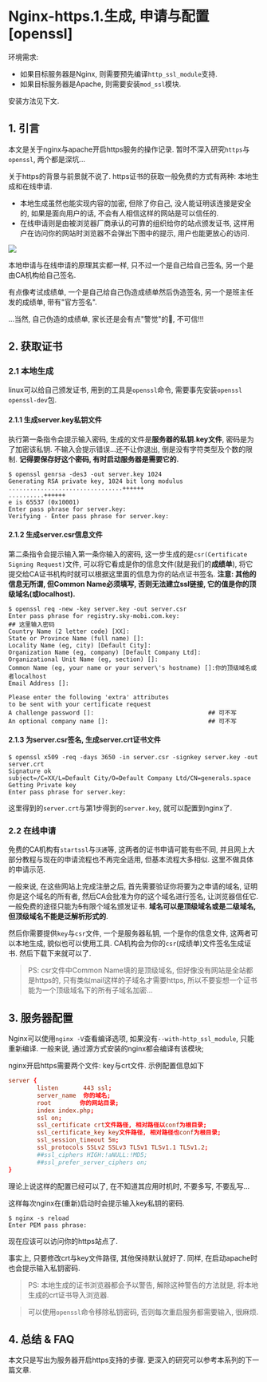 # Nginx-https.1.生成, 申请与配置[openssl]

环境需求:

- 如果目标服务器是Nginx, 则需要预先编译`http_ssl_module`支持.
- 如果目标服务器是Apache, 则需要安装`mod_ssl`模块.

安装方法见下文.

## 1. 引言

本文是关于nginx与apache开启https服务的操作记录. 暂时不深入研究`https`与`openssl`, 两个都是深坑...

关于https的背景与前景就不说了. https证书的获取一般免费的方式有两种: 本地生成和在线申请. 

- 本地生成虽然也能实现内容的加密, 但除了你自己, 没人能证明该连接是安全的, 如果是面向用户的话, 不会有人相信这样的网站是可以信任的. 
- 在线申请则是由被浏览器厂商承认的可靠的组织给你的站点颁发证书, 这样用户在访问你的网站时浏览器不会弹出下图中的提示, 用户也能更放心的访问.

![](https://gitee.com/generals-space/gitimg/raw/master/3d2e5ce8d56b7f1df393e94d37e1a95b.jpg)

本地申请与在线申请的原理其实都一样, 只不过一个是自己给自己签名, 另一个是由CA机构给自己签名. 

有点像考试成绩单, 一个是自己给自己伪造成绩单然后伪造签名, 另一个是班主任发的成绩单, 带有"官方签名".

...当然, 自己伪造的成绩单, 家长还是会有点"警觉"的🧐, 不可信!!!

## 2. 获取证书

### 2.1 本地生成

linux可以给自己颁发证书, 用到的工具是`openssl`命令, 需要事先安装`openssl openssl-dev`包.

#### 2.1.1 生成server.key私钥文件

执行第一条指令会提示输入密码, 生成的文件是**服务器的私钥.key文件**, 密码是为了加密该私钥. 不输入会提示错误...还不让你退出, 倒是没有字符类型及个数的限制. **记得要保存好这个密码, 有时启动服务器是需要它的.**

```console
$ openssl genrsa -des3 -out server.key 1024
Generating RSA private key, 1024 bit long modulus
................................++++++
..........++++++
e is 65537 (0x10001)
Enter pass phrase for server.key:
Verifying - Enter pass phrase for server.key:
```

#### 2.1.2 生成server.csr信息文件

第二条指令会提示输入第一条你输入的密码, 这一步生成的是`csr(Certificate Signing Request)`文件, 可以将它看成是你的信息文件(就是我们的**成绩单**), 将它提交给CA证书机构时就可以根据这里面的信息为你的站点证书签名. **注意: 其他的信息无所谓, 但Common Name必须填写, 否则无法建立ssl链接, 它的值是你的顶级域名(或localhost).**

```console
$ openssl req -new -key server.key -out server.csr
Enter pass phrase for registry.sky-mobi.com.key:                       ## 这里输入密码
Country Name (2 letter code) [XX]:
State or Province Name (full name) []:
Locality Name (eg, city) [Default City]:
Organization Name (eg, company) [Default Company Ltd]:
Organizational Unit Name (eg, section) []:
Common Name (eg, your name or your server\'s hostname) []:你的顶级域名或者localhost
Email Address []:

Please enter the following 'extra' attributes
to be sent with your certificate request
A challenge password []:                                ## 可不写
An optional company name []:                            ## 可不写
```

#### 2.1.3 为server.csr签名, 生成server.crt证书文件

```console
$ openssl x509 -req -days 3650 -in server.csr -signkey server.key -out server.crt
Signature ok
subject=/C=XX/L=Default City/O=Default Company Ltd/CN=generals.space
Getting Private key
Enter pass phrase for server.key:

```

这里得到的`server.crt`与第1步得到的`server.key`, 就可以配置到nginx了.

### 2.2 在线申请

免费的CA机构有`startssl`与`沃通`等, 这两者的证书申请可能有些不同, 并且网上大部分教程与现在的申请流程也不再完全适用, 但基本流程大多相似. 这里不做具体的申请示范.

一般来说, 在这些网站上完成注册之后, 首先需要验证你将要为之申请的域名, 证明你是这个域名的所有者, 然后CA会批准为你的这个域名进行签名, 让浏览器信任它. 一般免费的途径只能为~~5~~有限个域名颁发证书. **域名可以是顶级域名或是二级域名, 但顶级域名不能是泛解析形式的**.

然后你需要提供`key`与`csr`文件, 一个是服务器私钥, 一个是你的信息文件, 这两者可以本地生成, 貌似也可以使用工具. CA机构会为你的`csr`(成绩单)文件签名生成证书. 然后下载下来就可以了.

> PS: csr文件中Common Name填的是顶级域名, 但好像没有网站是全站都是https的, 只有类似mail这样的子域名才需要https, 所以不要妄想一个证书能为一个顶级域名下的所有子域名加密...

## 3. 服务器配置

Nginx可以使用`nginx -V`查看编译选项, 如果没有`--with-http_ssl_module`, 只能重新编译. 一般来说, 通过源方式安装的nginx都会编译有该模块;

nginx开启https需要两个文件: key与crt文件. 示例配置信息如下

```conf
server {
        listen       443 ssl;
        server_name  你的域名;
        root        你的网站目录;
        index index.php;
        ssl on;
        ssl_certificate crt文件路径, 相对路径以conf为根目录;
        ssl_certificate_key key文件路径, 相对路径也conf为根目录;
        ssl_session_timeout 5m;
        ssl_protocols SSLv2 SSLv3 TLSv1 TLSv1.1 TLSv1.2;
        ##ssl_ciphers HIGH:!aNULL:!MD5;
        ##ssl_prefer_server_ciphers on;
}
```

理论上说这样的配置已经可以了, 在不知道其应用时机时, 不要多写, 不要乱写...

这样每次nginx在(重新)启动时会提示输入key私钥的密码.

```console
$ nginx -s reload
Enter PEM pass phrase:
```

现在应该可以访问你的https站点了.

事实上, 只要修改crt与key文件路径, 其他保持默认就好了. 同样, 在启动apache时也会提示输入私钥密码.

> PS: 本地生成的证书浏览器都会予以警告, 解除这种警告的方法就是, 将本地生成的crt证书导入浏览器.

> 可以使用`openssl`命令移除私钥密码, 否则每次重启服务都需要输入, 很麻烦.

## 4. 总结 & FAQ

本文只是写出为服务器开启https支持的步骤. 更深入的研究可以参考本系列的下一篇文章.
